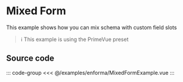 <script setup>
import FormExample from './enforma/MixedFormExample.vue'
</script>

# Mixed Form

This example shows how you can mix schema with custom field slots

> :information_source: This example is using the PrimeVue preset

<ClientOnly>
    <LiveDemo :component="FormExample"></LiveDemo>
</ClientOnly>

## Source code

::: code-group
<<< @/examples/enforma/MixedFormExample.vue
:::
